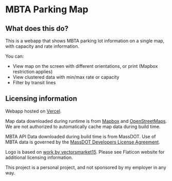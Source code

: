# MBTA Parking Map

## What does this do?

This is a webapp that shows MBTA parking lot information on a single map, with capacity and rate information.

You can:

- View map on the screen with different orientations, or print (Mapbox restriction applies)
- View clustered data with min/max rate or capacity
- Filter by transit lines

## Licensing information

Webapp hosted on [Vercel](https://vercel.com/).

Map data downloaded during runtime is from [Mapbox](https://www.mapbox.com/about/maps/) and [OpenStreetMaps](https://www.openstreetmap.org/about/). We are not authorized to automatically cache map data during build time.

MBTA API Data downloaded during build time is from MassDOT. Use of MBTA data is governed by the [MassDOT Developers License Agreement](https://www.mass.gov/files/documents/2017/10/27/develop_license_agree_0.pdf).

Logo is based on [work by vectorsmarket15](https://www.flaticon.com/premium-icon/parking-area_3210158). Please see Flaticon website for additional licensing information.

This project is a personal project, and not sponsored by my employer in any way.

